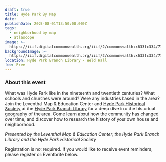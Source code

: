 ```yaml
---
draft: true
title: Hyde Park By Map
date: 
publishDate: 2023-08-01T13:50:00.000Z
tags:
  - neighborhood by map
  - atlascope
image: >-
  https://iiif.digitalcommonwealth.org/iiif/2/commonwealth:x633fc334/714,2395,7690,2662/2000,/0/default.jpg
backgroundImage: >-
  https://iiif.digitalcommonwealth.org/iiif/2/commonwealth:x633fc334/714,2395,7690,2662/2000,/0/default.jpg
location: Hyde Park Branch Library - Weld Hall
fee: Free
---
```


### About this event

What was Hyde Park like in the nineteenth and twentieth centuries? What schools and churches were around? Were any industries based in the area? Join the Leventhal Map & Education Center and [Hyde Park Historical Society](https://www.hydeparkhistoricalsociety.org/) at the [Hyde Park Branch Library](https://www.bpl.org/locations/hyde-park/) for a deep dive into the historical geography of the area. Come learn about how the community has changed over time, and discover how to research the history of your own house and neighborhood.

*Presented by the Leventhal Map & Education Center, the Hyde Park Branch Library and the Hyde Park Historical Society*

Registration is not required. If you would like to receive event reminders, please register on Eventbrite below.

<div id="eventbrite-widget-container-688117958337"></div>

<script src="https://www.eventbrite.com/static/widgets/eb_widgets.js"></script>

<script type="text/javascript">
    var exampleCallback = function() {
        console.log('Order complete!');
    };

    window.EBWidgets.createWidget({
        // Required
        widgetType: 'checkout',
        eventId: '688117958337',
        iframeContainerId: 'eventbrite-widget-container-688117958337',

        // Optional
        iframeContainerHeight: 425,  // Widget height in pixels. Defaults to a minimum of 425px if not provided
        onOrderComplete: exampleCallback  // Method called when an order has successfully completed
    });
</script>

